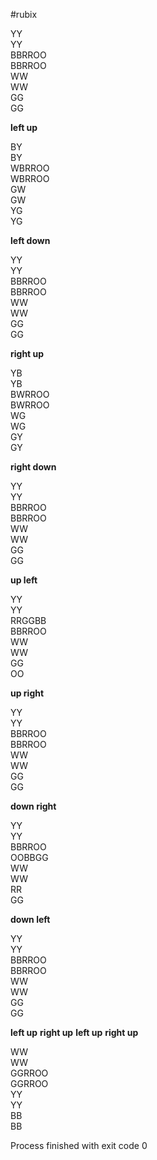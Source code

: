 #rubix

YY   
YY   
BBRROO   
BBRROO   
WW   
WW   
GG   
GG   

**left up**

BY   
BY   
WBRROO   
WBRROO   
GW   
GW   
YG   
YG   

**left down**

YY   
YY   
BBRROO   
BBRROO   
WW   
WW   
GG   
GG   

**right up**

YB   
YB   
BWRROO   
BWRROO   
WG   
WG   
GY   
GY   

**right down**

YY   
YY   
BBRROO   
BBRROO   
WW   
WW   
GG   
GG   

**up left**

YY   
YY   
RRGGBB   
BBRROO   
WW   
WW   
GG   
OO   

**up right**

YY   
YY   
BBRROO   
BBRROO   
WW   
WW   
GG   
GG   

**down right**

YY   
YY   
BBRROO   
OOBBGG   
WW   
WW   
RR   
GG   

**down left**

YY   
YY   
BBRROO   
BBRROO   
WW   
WW   
GG   
GG   

**left up**
**right up**
**left up**
**right up**

WW   
WW   
GGRROO   
GGRROO   
YY   
YY   
BB   
BB   


Process finished with exit code 0
